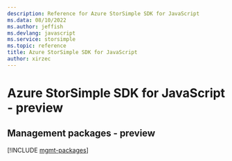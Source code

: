 ```yaml
---
description: Reference for Azure StorSimple SDK for JavaScript
ms.data: 08/10/2022
ms.author: jeffish
ms.devlang: javascript
ms.service: storsimple
ms.topic: reference
title: Azure StorSimple SDK for JavaScript
author: xirzec
---
```

# Azure StorSimple SDK for JavaScript - preview

## Management packages - preview
[!INCLUDE [mgmt-packages](storsimple-mgmt-index.md)]
